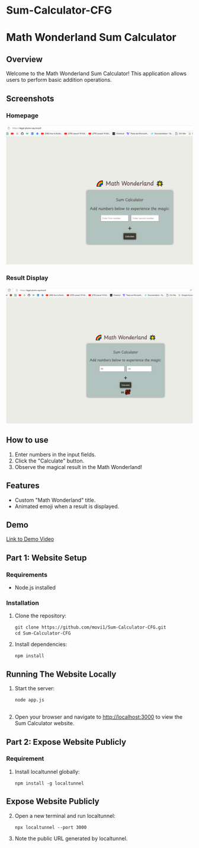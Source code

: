 # Sum-Calculator-CFG
# Math Wonderland Sum Calculator

## Overview

Welcome to the Math Wonderland Sum Calculator! This application allows users to perform basic addition operations.

## Screenshots

### Homepage
![Homepage](./public/images/math-wonderland-homepage.PNG)

### Result Display
![Result](./public/images/result-math.PNG)

## How to use

1. Enter numbers in the input fields.
2. Click the "Calculate" button.
3. Observe the magical result in the Math Wonderland!

## Features

- Custom "Math Wonderland" title.
- Animated emoji when a result is displayed.


## Demo

[Link to Demo Video](./public/images/calculator-screen-rec%20(1).mp4)

## Part 1: Website Setup

### Requirements
- Node.js installed

### Installation
1. Clone the repository:
   ```
   git clone https://github.com/movi1/Sum-Calculator-CFG.git
   cd Sum-Calculator-CFG
   ```
2. Install dependencies:
   ```
   npm install
   ```
## Running The Website Locally

1. Start the server:
   ```
   node app.js
 
   ```
2. Open your browser and navigate to [http://localhost:3000](http://localhost:3000) to view the Sum Calculator website.

## Part 2: Expose Website Publicly
### Requirement

1. Install localtunnel globally:
   ```
   npm install -g localtunnel

   ```

## Expose Website Publicly

2. Open a new terminal and run localtunnel:
   ```
   npx localtunnel --port 3000

   ```
3. Note the public URL generated by localtunnel.




